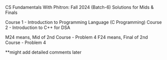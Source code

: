 CS Fundamentals With Phitron: Fall 2024
(Batch-6)
Solutions for Mids & Finals

Course 1 - Introduction to Programming Language (C Programming)
Course 2 - Introduction to C++ for DSA


M24 means, Mid of 2nd Course - Problem 4
F24 means, Final of 2nd Course - Problem 4


**might add detailed comments later
